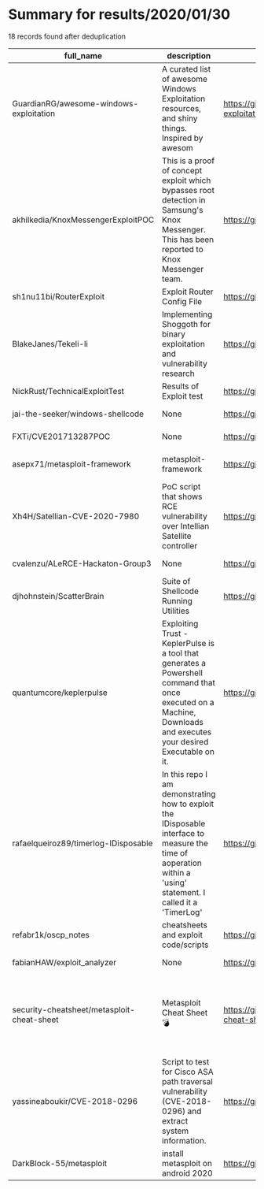 
# Summary for results/2020/01/30
    
18 records found after deduplication

| full_name | description | html_url | matched_list | matched_count | pushed_at | size | stargazers_count | language | forks_count | vul_ids |
|--------------------------------------------|---------------------------------------------------------------------------------------------------------------------------------------------------------------------|---------------------------------------------------------------|----------------------------------------------------------------------------------------|-----------------|---------------------------|--------|--------------------|------------------|---------------|-------------------|
| GuardianRG/awesome-windows-exploitation | A curated list of awesome Windows Exploitation resources, and shiny things. Inspired by awesom | https://github.com/GuardianRG/awesome-windows-exploitation | ['exploit'] | 1 | 2020-01-30 19:17:14+00:00 | 21 | 45 | | 593 | [] |
| akhilkedia/KnoxMessengerExploitPOC | This is a proof of concept exploit which bypasses root detection in Samsung's Knox Messenger. This has been reported to Knox Messenger team. | https://github.com/akhilkedia/KnoxMessengerExploitPOC | ['exploit'] | 1 | 2020-01-30 06:46:16+00:00 | 173 | 11 | Java | 7 | [] |
| sh1nu11bi/RouterExploit | Exploit Router Config File | https://github.com/sh1nu11bi/RouterExploit | ['exploit'] | 1 | 2020-01-30 19:42:10+00:00 | 1014 | 1 | | 2 | [] |
| BlakeJanes/Tekeli-li | Implementing Shoggoth for binary exploitation and vulnerability research | https://github.com/BlakeJanes/Tekeli-li | ['exploit'] | 1 | 2020-01-30 19:38:32+00:00 | 1 | 0 | | 0 | [] |
| NickRust/TechnicalExploitTest | Results of Exploit test | https://github.com/NickRust/TechnicalExploitTest | ['exploit'] | 1 | 2020-01-30 17:35:40+00:00 | 1229 | 0 | Python | 0 | [] |
| jai-the-seeker/windows-shellcode | None | https://github.com/jai-the-seeker/windows-shellcode | ['shellcode'] | 1 | 2020-01-30 15:42:17+00:00 | 0 | 0 | | 0 | [] |
| FXTi/CVE201713287POC | None | https://github.com/FXTi/CVE201713287POC | ['cve poc', 'cve-2'] | 2 | 2020-01-30 13:32:30+00:00 | 1199 | 4 | Java | 2 | [] |
| asepx71/metasploit-framework | metasploit-framework | https://github.com/asepx71/metasploit-framework | ['metasploit module OR payload'] | 1 | 2020-01-30 08:02:02+00:00 | 5 | 0 | nan | 0 | [] |
| Xh4H/Satellian-CVE-2020-7980 | PoC script that shows RCE vulnerability over Intellian Satellite controller | https://github.com/Xh4H/Satellian-CVE-2020-7980 | ['cve poc', 'cve-2', 'rce', 'rce poc', 'vulnerability poc'] | 5 | 2020-01-30 11:42:26+00:00 | 10 | 48 | Python | 9 | ['CVE-2020-7980'] |
| cvalenzu/ALeRCE-Hackaton-Group3 | None | https://github.com/cvalenzu/ALeRCE-Hackaton-Group3 | ['rce'] | 1 | 2020-01-30 19:13:01+00:00 | 1047 | 0 | Jupyter Notebook | 0 | [] |
| djhohnstein/ScatterBrain | Suite of Shellcode Running Utilities | https://github.com/djhohnstein/ScatterBrain | ['shellcode'] | 1 | 2020-01-30 13:54:50+00:00 | 935 | 96 | VBScript | 17 | [] |
| quantumcore/keplerpulse | Exploiting Trust - KeplerPulse is a tool that generates a Powershell command that once executed on a Machine, Downloads and executes your desired Executable on it. | https://github.com/quantumcore/keplerpulse | ['exploit'] | 1 | 2020-01-30 17:03:40+00:00 | 15 | 7 | Python | 2 | [] |
| rafaelqueiroz89/timerlog-IDisposable | In this repo I am demonstrating how to exploit the IDisposable interface to measure the time of aoperation within a 'using' statement. I called it a 'TimerLog' | https://github.com/rafaelqueiroz89/timerlog-IDisposable | ['exploit'] | 1 | 2020-01-30 15:15:09+00:00 | 22 | 0 | C# | 0 | [] |
| refabr1k/oscp_notes | cheatsheets and exploit code/scripts | https://github.com/refabr1k/oscp_notes | ['exploit'] | 1 | 2020-01-30 02:50:12+00:00 | 12852 | 3 | Python | 3 | [] |
| fabianHAW/exploit_analyzer | None | https://github.com/fabianHAW/exploit_analyzer | ['exploit'] | 1 | 2020-01-30 07:27:47+00:00 | 421 | 0 | Python | 0 | [] |
| security-cheatsheet/metasploit-cheat-sheet | Metasploit Cheat Sheet 💣 | https://github.com/security-cheatsheet/metasploit-cheat-sheet | ['exploit', 'metasploit module OR metasploit payload', 'metasploit module OR payload'] | 3 | 2020-01-30 21:15:09+00:00 | 50 | 204 | | 57 | [] |
| yassineaboukir/CVE-2018-0296 | Script to test for Cisco ASA path traversal vulnerability (CVE-2018-0296) and extract system information. | https://github.com/yassineaboukir/CVE-2018-0296 | ['cve-2'] | 1 | 2020-01-30 12:52:42+00:00 | 35 | 187 | Python | 71 | ['CVE-2018-0296'] |
| DarkBlock-55/metasploit | install metasploit on android 2020 | https://github.com/DarkBlock-55/metasploit | ['metasploit module OR payload'] | 1 | 2020-01-30 07:48:59+00:00 | 1 | 0 | nan | 0 | [] |
